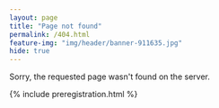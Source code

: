 ```yaml
---
layout: page
title: "Page not found"
permalink: /404.html
feature-img: "img/header/banner-911635.jpg"
hide: true
---
```

Sorry, the requested page wasn't found on the server.

{% include preregistration.html %}